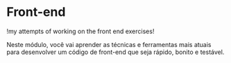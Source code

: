 # Front-end
!my attempts of working on the front end exercises!



Neste módulo, você vai aprender as técnicas e ferramentas mais atuais para desenvolver um código de front-end que seja rápido, bonito e testável.
